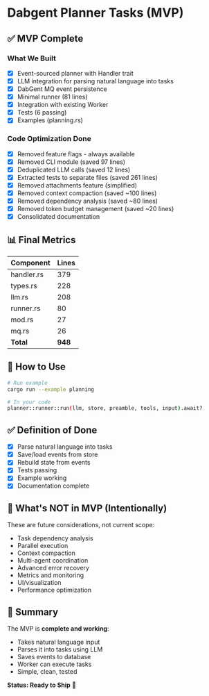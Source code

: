 # Dabgent Planner Tasks (MVP)

## ✅ MVP Complete

### What We Built
- [x] Event-sourced planner with Handler trait
- [x] LLM integration for parsing natural language into tasks
- [x] DabGent MQ event persistence  
- [x] Minimal runner (81 lines)
- [x] Integration with existing Worker
- [x] Tests (6 passing)
- [x] Examples (planning.rs)

### Code Optimization Done
- [x] Removed feature flags - always available
- [x] Removed CLI module (saved 97 lines)
- [x] Deduplicated LLM calls (saved 12 lines)
- [x] Extracted tests to separate files (saved 261 lines)
- [x] Removed attachments feature (simplified)
- [x] Removed context compaction (saved ~100 lines)
- [x] Removed dependency analysis (saved ~80 lines)
- [x] Removed token budget management (saved ~20 lines)
- [x] Consolidated documentation

## 📊 Final Metrics

| Component | Lines | 
|-----------|-------|
| handler.rs | 379 |
| types.rs | 228 |
| llm.rs | 208 |
| runner.rs | 80 |
| mod.rs | 27 |
| mq.rs | 26 |
| **Total** | **948** |

## 🚀 How to Use

```bash
# Run example
cargo run --example planning

# In your code
planner::runner::run(llm, store, preamble, tools, input).await?
```

## ✅ Definition of Done

- [x] Parse natural language into tasks
- [x] Save/load events from store
- [x] Rebuild state from events
- [x] Tests passing
- [x] Example working
- [x] Documentation complete

## 🎯 What's NOT in MVP (Intentionally)

These are future considerations, not current scope:

- Task dependency analysis
- Parallel execution
- Context compaction
- Multi-agent coordination
- Advanced error recovery
- Metrics and monitoring
- UI/visualization
- Performance optimization

## 📝 Summary

The MVP is **complete and working**:
- Takes natural language input
- Parses it into tasks using LLM
- Saves events to database
- Worker can execute tasks
- Simple, clean, tested

**Status: Ready to Ship** 🚀